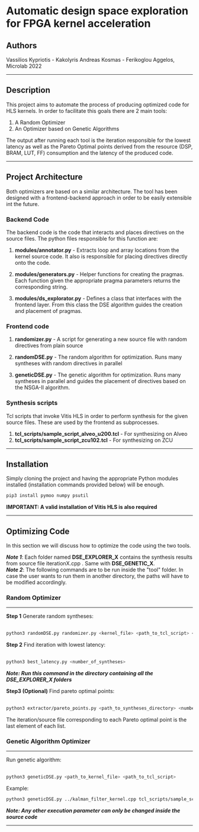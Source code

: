 # Automatic design space exploration for FPGA kernel acceleration

## Authors
Vassilios Kypriotis - Kakolyris Andreas Kosmas - Ferikoglou Aggelos, Microlab 2022

---
## Description

This project aims to automate the process of producing optimized code for HLS kernels. In order to facilitate this goals there are 2 main tools:
1. A Random Optimizer
1. An Optimizer based on Genetic Algorithms

The output after running each tool is the iteration responsible for the lowest latency  as well as the Pareto Optimal points derived from the resource (DSP, BRAM, LUT, FF) consumption and the latency of the produced code.

---

## Project Architecture

Both optimizers are based on a similar architecture. The tool has been designed with a frontend-backend approach in order to be easily extensible int the future.

### Backend Code

The backend code is the code that interacts and places directives on the source files. The python files responsible for this function are:

1. **modules/annotator.py** -  Extracts loop and array locations from the kernel source code. It also is responsible for placing directives directly onto the code.

1. **modules/generators.py** - Helper functions for creating the pragmas. Each function given the appropriate pragma parameters returns the corresponding string.

1. **modules/ds_explorator.py** - Defines a class that interfaces with the frontend layer. From this class the DSE algorithm guides the creation and placement of pragmas.

### Frontend code

1. **randomizer.py**  - A script for generating a new source file with random directives from plain source

1. **randomDSE.py** - The random algorithm for optimization. Runs many syntheses with random directives in parallel

1. **geneticDSE.py** - The genetic algorithm for optimization. Runs many syntheses in parallel and guides the placement of directives based on the NSGA-II algorithm.

### Synthesis scripts

Tcl scripts that invoke Vitis HLS in order to perform synthesis for the given source files. These are used by the frontend as subprocesses.

1. **tcl_scripts/sample_script_alveo_u200.tcl** - For synthesizing on Alveo
1. **tcl_scripts/sample_script_zcu102.tcl** - For synthesizing on ZCU

---

## Installation

Simply cloning the project and having the appropriate Python modules installed (installation commands provided below) will be enough.

```bash
pip3 install pymoo numpy psutil
```

**IMPORTANT: A valid installation of Vitis HLS is also required**

---
## Optimizing Code

In this section we will discuss how to optimize the code using the two tools.

***Note 1***: Each folder named **DSE_EXPLORER_X** contains the synthesis results from source file iterationX.cpp . Same with **DSE_GENETIC_X**. <br>
***Note 2***: The following commands are to be run inside the "tool" folder. In case the user wants to run them in another directory, the paths will have to be modified accordingly.

### Random Optimizer

---

**Step 1** Generate random syntheses:<br><br>

```bash
python3 randomDSE.py randomizer.py <kernel_file> <path_to_tcl_script> <Total_time_limit> <Iteration_timeout_limit> <Threads>
```

 **Step 2** Find iteration with lowest latency:<br><br> 
 ```bash
 python3 best_latency.py <number_of_syntheses>
 ```

 ***Note: Run this command in the directory containing all the DSE_EXPLORER_X folders***

 **Step3 (Optional)** Find pareto optimal points:<br><br> 
 ```bash
 python3 extractor/pareto_points.py <path_to_syntheses_directory> <number_of_syntheses>
 ```

The iteration/source file corresponding to each Pareto optimal point is the last element of each list.

### Genetic Algorithm Optimizer

---

Run genetic algorithm:<br><br>
```bash
python3 geneticDSE.py <path_to_kernel_file> <path_to_tcl_script>
```

Example:
```bash
python3 geneticDSE.py ../kalman_filter_kernel.cpp tcl_scripts/sample_script_alveo_u200.tcl
``` 

***Note: Any other execution parameter can only be changed inside the source code***

---









